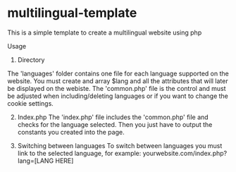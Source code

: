 # multilingual-template
This is a simple template to create a multilingual website using php

Usage

1) Directory

The 'languages' folder contains one file for each language supported on the website. You must create and array $lang and all the attributes that will later be displayed on the webiste.
The 'common.php' file is the control and must be adjusted when including/deleting languages or if you want to change the cookie settings.

2) Index.php
The 'index.php' file includes the 'common.php' file and checks for the language selected. Then you just have to output the constants you created into the page.

3) Switching between languages
To switch between languages you must link to the selected language, for example: yourwebsite.com/index.php?lang=[LANG HERE]
